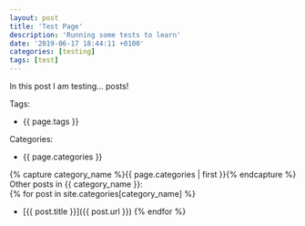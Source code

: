 ```yaml
---
layout: post
title: 'Test Page'
description: 'Running some tests to learn'
date: '2019-06-17 18:44:11 +0100'
categories: [testing]
tags: [test]
---
```

In this post I am testing... posts!  

Tags:  
- {{ page.tags }}  

Categories:  
- {{ page.categories }}  

{% capture category_name %}{{ page.categories | first }}{% endcapture %}
Other posts in {{ category_name }}:  
{% for post in site.categories[category_name] %}
  - [{{ post.title }}]({{ post.url }})
{% endfor %}

